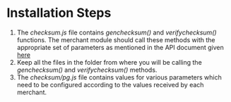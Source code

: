 # Installation Steps
 1. The *checksum.js* file contains *genchecksum()* and *verifychecksum()* functions. The merchant module should call these methods with the appropriate set of parameters as mentioned in the API document given [here][link1]
 2. Keep all the files in the folder from where you will be calling the *genchecksum()* and *verifychecksum()* methods. 
 3. The *checksum/pg.js* file contains values for various parameters which need to be configured according to the values received by each merchant.

   [link1]: http://paywithpaytm.com/developer/paytm_api_doc/
